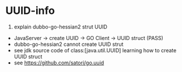 # UUID-info

1. explain dubbo-go-hessian2 strut UUID
- JavaServer -> create UUID -> GO Client -> UUID struct (PASS)
- dubbo-go-hessian2 cannot create UUID strut
- see jdk source code of class:[java.util.UUID] learning how to create UUID struct
- see https://github.com/satori/go.uuid
